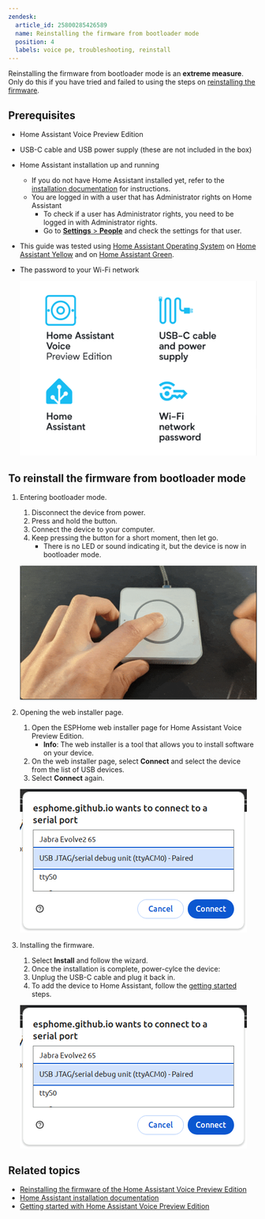 ```yaml
---
zendesk:
  article_id: 25800285426589
  name: Reinstalling the firmware from bootloader mode
  position: 4
  labels: voice pe, troubleshooting, reinstall
---
```


Reinstalling the firmware from bootloader mode is an **extreme measure**. Only do this if you have tried and failed to using the steps on [reinstalling the firmware](/hc/en-us/articles/25800241218717).

## Prerequisites

- Home Assistant Voice Preview Edition
- USB-C cable and USB power supply (these are not included in the box)
- Home Assistant installation up and running
  - If you do not have Home Assistant installed yet, refer to the [installation documentation](https://www.home-assistant.io/installation/) for instructions.
  - You are logged in with a user that has Administrator rights on Home Assistant
    - To check if a user has Administrator rights, you need to be logged in with Administrator rights.
    - Go to [**Settings** > **People**](https://my.home-assistant.io/redirect/people/) and check the settings for that user.
- This guide was tested using [Home Assistant Operating System](https://www.home-assistant.io/docs/glossary/#home-assistant-operating-system) on [Home Assistant Yellow](https://www.home-assistant.io/yellow/) and on [Home Assistant Green](https://www.home-assistant.io/green/).
- The password to your Wi-Fi network

    ![Illustration of prerequisites](/static/img/voice-pe/voice_prereqs_02.png)

## To reinstall the firmware from bootloader mode

1. Entering bootloader mode.
   1. Disconnect the device from power.
   2. Press and hold the button.
   3. Connect the device to your computer.
   4. Keep pressing the button for a short moment, then let go.
      - There is no LED or sound indicating it, but the device is now in bootloader mode.

    ![Image showing a hand pressing the central button](/static/img/voice-pe/voice_authorize.png)

2. Opening the web installer page.
   1. Open the ESPHome web installer page for Home Assistant Voice Preview Edition.
      - **Info**: The web installer is a tool that allows you to install software on your device.
   2. On the web installer page, select **Connect** and select the device from the list of USB devices.
   3. Select **Connect** again.

    ![Screenshot showing USB device list](/static/img/voice-pe/voice_esp_connect_usb.png)

3. Installing the firmware.
   1. Select **Install** and follow the wizard.
   2. Once the installation is complete, power-cylce the device:
   3. Unplug the USB-C cable and plug it back in.
   4. To add the device to Home Assistant, follow the [getting started](/hc/en-us/articles/25918770371229) steps.

    ![Screenshot showing USB device list](/static/img/voice-pe/voice_esp_connect_usb.png)

## Related topics

- [Reinstalling the firmware of the Home Assistant Voice Preview Edition](/hc/en-us/articles/25800241218717)
- [Home Assistant installation documentation](https://www.home-assistant.io/installation/)
- [Getting started with Home Assistant Voice Preview Edition](/hc/en-us/articles/25918770371229)
